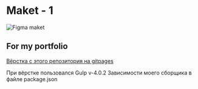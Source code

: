 # Maket - 1

![Figma maket](https://www.figma.com/file/irl5Ie6IXYxFAi7lrXMNMa/Templates-%2323.-More-on-d-e-n.info-(Copy)?node-id=0%3A1&t=y6kcT8D1i8T7NspU-0)

## For my portfolio
[Вёрстка с этого репозитория на gitpages](https://baleksandrgb.github.io/maket-1/)

При вёрстке пользовался Gulp v-4.0.2
Зависимости моего сборщика в файле package.json 